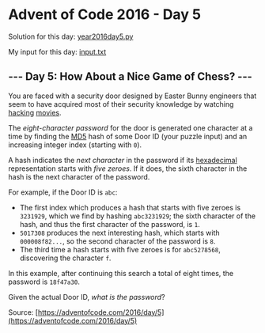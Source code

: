 # Advent of Code 2016 - Day 5

Solution for this day: [year2016day5.py](year2016day5.py)

My input for this day: [input.txt](input.txt)

## \--- Day 5: How About a Nice Game of Chess? ---

You are faced with a security door designed by Easter Bunny engineers that
seem to have acquired most of their security knowledge by watching
[hacking](https://en.wikipedia.org/wiki/Hackers_\(film\))
[movies](https://en.wikipedia.org/wiki/WarGames).

The _eight-character password_ for the door is generated one character at a
time by finding the [MD5](https://en.wikipedia.org/wiki/MD5) hash of some Door
ID (your puzzle input) and an increasing integer index (starting with `0`).

A hash indicates the _next character_ in the password if its
[hexadecimal](https://en.wikipedia.org/wiki/Hexadecimal) representation starts
with _five zeroes_. If it does, the sixth character in the hash is the next
character of the password.

For example, if the Door ID is `abc`:

  * The first index which produces a hash that starts with five zeroes is `3231929`, which we find by hashing `abc3231929`; the sixth character of the hash, and thus the first character of the password, is `1`.
  * `5017308` produces the next interesting hash, which starts with `000008f82...`, so the second character of the password is `8`.
  * The third time a hash starts with five zeroes is for `abc5278568`, discovering the character `f`.

In this example, after continuing this search a total of eight times, the
password is `18f47a30`.

Given the actual Door ID, _what is the password_?



Source: [https://adventofcode.com/2016/day/5](https://adventofcode.com/2016/day/5)

